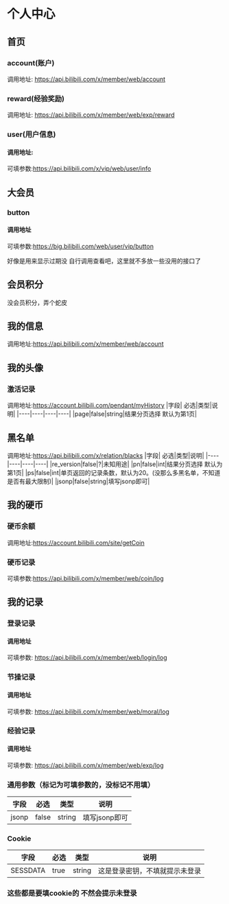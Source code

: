 # 个人中心

## 首页
### account(账户)
调用地址:
https://api.bilibili.com/x/member/web/account
### reward(经验奖励)
调用地址:
https://api.bilibili.com/x/member/web/exp/reward
### user(用户信息)
#### 调用地址:
可填参数:https://api.bilibili.com/x/vip/web/user/info

## 大会员
### button
#### 调用地址
可填参数:https://big.bilibili.com/web/user/vip/button

好像是用来显示过期没 自行调用查看吧，这里就不多放一些没用的接口了

## 会员积分
没会员积分，弄个蛇皮

## 我的信息
调用地址:https://api.bilibili.com/x/member/web/account

## 我的头像
### 激活记录
调用地址:https://account.bilibili.com/pendant/myHistory
|字段| 必选|类型|说明|
|----|----|----|----|
|page|false|string|结果分页选择 默认为第1页|

## 黑名单
调用地址:https://api.bilibili.com/x/relation/blacks
|字段| 必选|类型|说明|
|----|----|----|----|
|re_version|false|?|未知用途|
|pn|false|int|结果分页选择 默认为第1页|
|ps|false|int|单页返回的记录条数，默认为20。(没那么多黑名单，不知道是否有最大限制)|
|jsonp|false|string|填写jsonp即可|

## 我的硬币
### 硬币余额
调用地址:https://account.bilibili.com/site/getCoin
### 硬币记录
可填参数:https://api.bilibili.com/x/member/web/coin/log


## 我的记录
### 登录记录
#### 调用地址
可填参数:
https://api.bilibili.com/x/member/web/login/log

### 节操记录
#### 调用地址
可填参数:
https://api.bilibili.com/x/member/web/moral/log

### 经验记录
#### 调用地址
可填参数:
https://api.bilibili.com/x/member/web/exp/log


### 通用参数（标记为可填参数的，没标记不用填）

|字段| 必选|类型|说明|
|----|----|----|----|
|jsonp|false|string|填写jsonp即可|

### Cookie

|字段|必选|类型|说明|
|----|----|----|----|
|SESSDATA|true|string|这是登录密钥，不填就提示未登录|

### 这些都是要填cookie的 不然会提示未登录